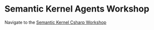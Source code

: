 # Semantic Kernel Agents Workshop

Navigate to the [Semantic Kernel Csharp Workshop](./csharp/workshop/Module-00.md)
